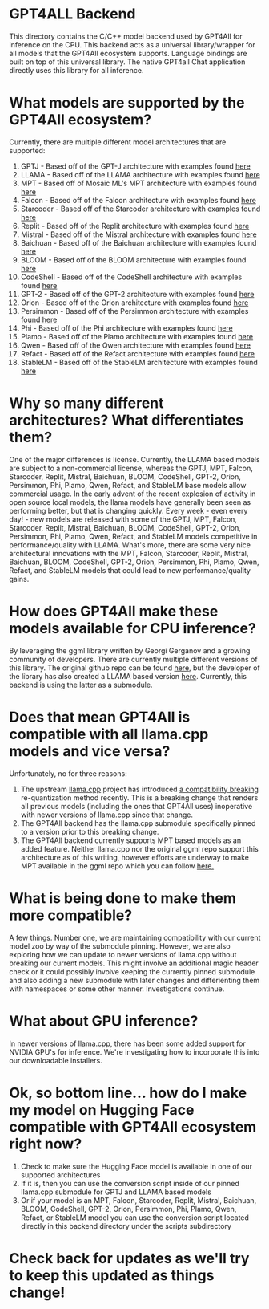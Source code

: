 # GPT4ALL Backend
This directory contains the C/C++ model backend used by GPT4All for inference on the CPU. This backend acts as a universal library/wrapper for all models that the GPT4All ecosystem supports. Language bindings are built on top of this universal library. The native GPT4all Chat application directly uses this library for all inference.

# What models are supported by the GPT4All ecosystem?

Currently, there are multiple different model architectures that are supported:

1. GPTJ - Based off of the GPT-J architecture with examples found [here](https://huggingface.co/EleutherAI/gpt-j-6b)
2. LLAMA - Based off of the LLAMA architecture with examples found [here](https://huggingface.co/models?sort=downloads&search=llama)
3. MPT - Based off of Mosaic ML's MPT architecture with examples found [here](https://huggingface.co/mosaicml/mpt-7b)
4. Falcon - Based off of the Falcon architecture with examples found [here](https://huggingface.co/tiiuae/falcon-7b)
5. Starcoder - Based off of the Starcoder architecture with examples found [here](https://huggingface.co/bigcode/starcoder)
6. Replit - Based off of the Replit architecture with examples found [here](https://huggingface.co/replit/replit-code-v1-3b)
7. Mistral - Based off of the Mistral architecture with examples found [here](https://huggingface.co/mistralai/Mistral-7B-v0.1)
8. Baichuan - Based off of the Baichuan architecture with examples found [here](https://huggingface.co/baichuan-inc/Baichuan-13B-Base)
9. BLOOM - Based off of the BLOOM architecture with examples found [here](https://huggingface.co/bigscience/bloom)
10. CodeShell - Based off of the CodeShell architecture with examples found [here](https://huggingface.co/CodeShell)
11. GPT-2 - Based off of the GPT-2 architecture with examples found [here](https://huggingface.co/models?sort=downloads&search=gpt2)
12. Orion - Based off of the Orion architecture with examples found [here](https://huggingface.co/Orion)
13. Persimmon - Based off of the Persimmon architecture with examples found [here](https://huggingface.co/Persimmon)
14. Phi - Based off of the Phi architecture with examples found [here](https://huggingface.co/Phi)
15. Plamo - Based off of the Plamo architecture with examples found [here](https://huggingface.co/Plamo)
16. Qwen - Based off of the Qwen architecture with examples found [here](https://huggingface.co/Qwen)
17. Refact - Based off of the Refact architecture with examples found [here](https://huggingface.co/Refact)
18. StableLM - Based off of the StableLM architecture with examples found [here](https://huggingface.co/stabilityai/stablelm-tuned-alpha-7b)

# Why so many different architectures? What differentiates them?

One of the major differences is license. Currently, the LLAMA based models are subject to a non-commercial license, whereas the GPTJ, MPT, Falcon, Starcoder, Replit, Mistral, Baichuan, BLOOM, CodeShell, GPT-2, Orion, Persimmon, Phi, Plamo, Qwen, Refact, and StableLM base models allow commercial usage. In the early advent of the recent explosion of activity in open source local models, the llama models have generally been seen as performing better, but that is changing quickly. Every week - even every day! - new models are released with some of the GPTJ, MPT, Falcon, Starcoder, Replit, Mistral, Baichuan, BLOOM, CodeShell, GPT-2, Orion, Persimmon, Phi, Plamo, Qwen, Refact, and StableLM models competitive in performance/quality with LLAMA. What's more, there are some very nice architectural innovations with the MPT, Falcon, Starcoder, Replit, Mistral, Baichuan, BLOOM, CodeShell, GPT-2, Orion, Persimmon, Phi, Plamo, Qwen, Refact, and StableLM models that could lead to new performance/quality gains.

# How does GPT4All make these models available for CPU inference?

By leveraging the ggml library written by Georgi Gerganov and a growing community of developers. There are currently multiple different versions of this library. The original github repo can be found [here](https://github.com/ggerganov/ggml), but the developer of the library has also created a LLAMA based version [here](https://github.com/ggerganov/llama.cpp). Currently, this backend is using the latter as a submodule.

# Does that mean GPT4All is compatible with all llama.cpp models and vice versa?

Unfortunately, no for three reasons:

1. The upstream [llama.cpp](https://github.com/ggerganov/llama.cpp) project has introduced [a compatibility breaking](https://github.com/ggerganov/llama.cpp/commit/b9fd7eee57df101d4a3e3eabc9fd6c2cb13c9ca1) re-quantization method recently. This is a breaking change that renders all previous models (including the ones that GPT4All uses) inoperative with newer versions of llama.cpp since that change.
2. The GPT4All backend has the llama.cpp submodule specifically pinned to a version prior to this breaking change.
3. The GPT4All backend currently supports MPT based models as an added feature. Neither llama.cpp nor the original ggml repo support this architecture as of this writing, however efforts are underway to make MPT available in the ggml repo which you can follow [here.](https://github.com/ggerganov/ggml/pull/145)

# What is being done to make them more compatible?

A few things. Number one, we are maintaining compatibility with our current model zoo by way of the submodule pinning. However, we are also exploring how we can update to newer versions of llama.cpp without breaking our current models. This might involve an additional magic header check or it could possibly involve keeping the currently pinned submodule and also adding a new submodule with later changes and differienting them with namespaces or some other manner. Investigations continue.

# What about GPU inference?

In newer versions of llama.cpp, there has been some added support for NVIDIA GPU's for inference. We're investigating how to incorporate this into our downloadable installers.

# Ok, so bottom line... how do I make my model on Hugging Face compatible with GPT4All ecosystem right now?

1. Check to make sure the Hugging Face model is available in one of our supported architectures
2. If it is, then you can use the conversion script inside of our pinned llama.cpp submodule for GPTJ and LLAMA based models
3. Or if your model is an MPT, Falcon, Starcoder, Replit, Mistral, Baichuan, BLOOM, CodeShell, GPT-2, Orion, Persimmon, Phi, Plamo, Qwen, Refact, or StableLM model you can use the conversion script located directly in this backend directory under the scripts subdirectory 

# Check back for updates as we'll try to keep this updated as things change!

